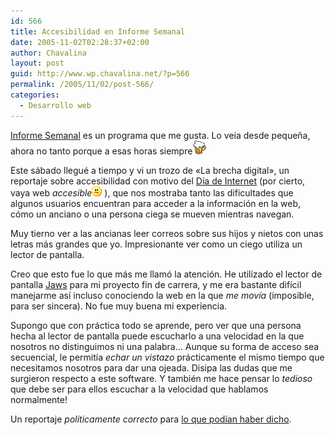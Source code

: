 ```yaml
---
id: 566
title: Accesibilidad en Informe Semanal
date: 2005-11-02T02:28:37+02:00
author: Chavalina
layout: post
guid: http://www.wp.chavalina.net/?p=566
permalink: /2005/11/02/post-566/
categories:
  - Desarrollo web
---
```

<a href="http://www.rtve.es/tve/informa/informesemanal/index.php" target="_blank">Informe Semanal</a> es un programa que me gusta. Lo ve&iacute;a desde peque&ntilde;a, ahora no tanto porque a esas horas siempre![cerveza](/imagenes/emoticonos/cerveza.gif) 

Este s&aacute;bado llegu&eacute; a tiempo y vi un trozo de «La brecha digital», un reportaje sobre accesibilidad con motivo del <a href="http://www.diadeinternet.es/" target="_blank">D&iacute;a de Internet</a> (por cierto, vaya web _accesible_![emo](/imagenes/emoticonos/confuso.gif) ), que nos mostraba tanto las dificultades que algunos usuarios encuentran para acceder a la informaci&oacute;n en la web, c&oacute;mo un anciano o una persona ciega se mueven mientras navegan.

Muy tierno ver a las ancianas leer correos sobre sus hijos y nietos con unas letras m&aacute;s grandes que yo. Impresionante ver como un ciego utiliza un lector de pantalla.

Creo que esto fue lo que m&aacute;s me llam&oacute; la atenci&oacute;n. He utilizado el lector de pantalla <a href="http://www.freedomscientific.com/fs_products/software_jaws.asp" target="_blank">Jaws</a> para mi proyecto fin de carrera, y me era bastante dif&iacute;cil manejarme as&iacute; incluso conociendo la web en la que _me mov&iacute;a_ (imposible, para ser sincera). No fue muy buena mi experiencia.

Supongo que con pr&aacute;ctica todo se aprende, pero ver que una persona hecha al lector de pantalla puede escucharlo a una velocidad en la que nosotros no distinguimos ni una palabra&#8230; Aunque su forma de acceso sea secuencial, le permit&iacute;a _echar un vistazo_ pr&aacute;cticamente el mismo tiempo que necesitamos nosotros para dar una ojeada. Disipa las dudas que me surgieron respecto a este software. Y tambi&eacute;n me hace pensar lo _tedioso_ que debe ser para ellos escuchar a la velocidad que hablamos normalmente!

Un reportaje _pol&iacute;ticamente correcto_ para <a href="http://usalo.blogspot.com/2005/05/ayuntamientos-accesibles-en-el-2015.html" target="_blank">lo que pod&iacute;an haber dicho</a>.